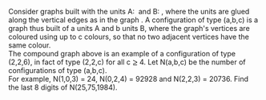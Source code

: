   Consider graphs built with the units A: <img src="project/images/p_194_GraphA.png" style="vertical-align:middle;" alt="" />  and B: <img src="project/images/p_194_GraphB.png" style="vertical-align:middle;" alt="" />, where the units are glued along  the vertical edges as in the graph <img src="project/images/p_194_Fig.png" style="vertical-align:middle;" alt="" />.    A configuration of type (a,b,c) is a graph thus built of a units A and b units B, where the graph's vertices are coloured using up to c colours, so that no two adjacent vertices have the same colour.<br />  The compound graph above is an example of a configuration of type (2,2,6), in fact of type (2,2,c) for all c <img src='images/symbol_ge.gif' width='10' height='12' alt='&ge;' border='0' style='vertical-align:middle;' /> 4.    Let N(a,b,c) be the number of configurations of type (a,b,c).<br />  For example, N(1,0,3) = 24, N(0,2,4) = 92928 and N(2,2,3) = 20736.    Find the last 8 digits of N(25,75,1984).  